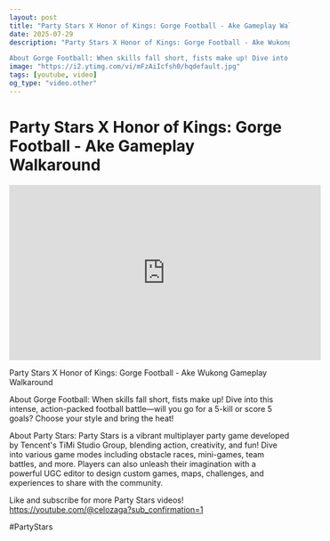 ```yaml
---
layout: post
title: "Party Stars X Honor of Kings: Gorge Football - Ake Gameplay Walkaround"
date: 2025-07-29
description: "Party Stars X Honor of Kings: Gorge Football - Ake Wukong Gameplay Walkaround

About Gorge Football: When skills fall short, fists make up! Dive into th..."
image: "https://i2.ytimg.com/vi/mFzAiIcfsh0/hqdefault.jpg"
tags: [youtube, video]
og_type: "video.other"
---
```


<script type="application/ld+json">
{
  "@context": "http://schema.org",
  "@type": "VideoObject",
  "name": "Party Stars X Honor of Kings: Gorge Football - Ake Gameplay Walkaround",
  "description": "Party Stars X Honor of Kings: Gorge Football - Ake Wukong Gameplay Walkaround\n\nAbout Gorge Football: When skills fall short, fists make up! Dive into this intense, action-packed football battle\u2014will you go for a 5-kill or score 5 goals? Choose your style and bring the heat! \n\nAbout Party Stars: Party Stars is a vibrant multiplayer party game developed by Tencent's TiMi Studio Group, blending action, creativity, and fun! Dive into various game modes including obstacle races, mini-games, team battles, and more. Players can also unleash their imagination with a powerful UGC editor to design custom games, maps, challenges, and experiences to share with the community.\n\nLike and subscribe for more Party Stars videos! https://youtube.com/@celozaga?sub_confirmation=1\n\n#PartyStars",
  "thumbnailUrl": "https://i2.ytimg.com/vi/mFzAiIcfsh0/hqdefault.jpg",
  "uploadDate": "2025-07-29T12:01:26",
  "embedUrl": "https://www.youtube.com/embed/mFzAiIcfsh0",
  "publisher": {
    "@type": "Person",
    "name": "Celo Zaga"
  },
  "mainEntityOfPage": {
    "@type": "WebPage",
    "@id": "https://celozaga.github.io/2025/07/29/party-stars-x-honor-of-kings:-gorge-football---ake-gameplay-walkaround-mFzAiIcfsh0.html"
  },
  "duration": "PT0M0S"
}
</script>

<script type="application/ld+json">
{
  "@context": "http://schema.org",
  "@type": "BlogPosting",
  "headline": "Party Stars X Honor of Kings: Gorge Football - Ake Gameplay Walkaround",
  "image": "https://i2.ytimg.com/vi/mFzAiIcfsh0/hqdefault.jpg",
  "publisher": {
    "@type": "Person",
    "name": "Celo Zaga"
  },
  "url": "https://celozaga.github.io/2025/07/29/party-stars-x-honor-of-kings:-gorge-football---ake-gameplay-walkaround-mFzAiIcfsh0.html",
  "datePublished": "2025-07-29T12:01:26",
  "dateCreated": "2025-07-29T12:01:26",
  "dateModified": "2025-07-29T12:01:26",
  "description": "Party Stars X Honor of Kings: Gorge Football - Ake Wukong Gameplay Walkaround\n\nAbout Gorge Football: When skills fall short, fists make up! Dive into th...",
  "author": {
    "@type": "Person",
    "name": "Celo Zaga"
  },
  "mainEntityOfPage": {
    "@type": "WebPage",
    "@id": "https://celozaga.github.io/2025/07/29/party-stars-x-honor-of-kings:-gorge-football---ake-gameplay-walkaround-mFzAiIcfsh0.html"
  }
}
</script>

<h1 class="youtube-post-title">Party Stars X Honor of Kings: Gorge Football - Ake Gameplay Walkaround</h1>

<iframe width="560" height="315" src="https://www.youtube.com/embed/mFzAiIcfsh0" class="youtube-post-embed" frameborder="0" allowfullscreen></iframe>

<p class="youtube-post-description">Party Stars X Honor of Kings: Gorge Football - Ake Wukong Gameplay Walkaround

About Gorge Football: When skills fall short, fists make up! Dive into this intense, action-packed football battle—will you go for a 5-kill or score 5 goals? Choose your style and bring the heat! 

About Party Stars: Party Stars is a vibrant multiplayer party game developed by Tencent's TiMi Studio Group, blending action, creativity, and fun! Dive into various game modes including obstacle races, mini-games, team battles, and more. Players can also unleash their imagination with a powerful UGC editor to design custom games, maps, challenges, and experiences to share with the community.

Like and subscribe for more Party Stars videos! https://youtube.com/@celozaga?sub_confirmation=1

#PartyStars</p>
